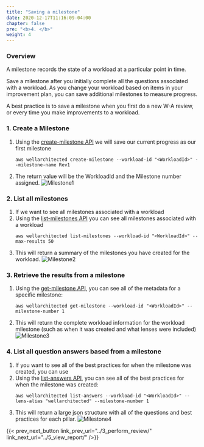 ```yaml
---
title: "Saving a milestone"
date: 2020-12-17T11:16:09-04:00
chapter: false
pre: "<b>4. </b>"
weight: 4
---
```


### Overview
A milestone records the state of a workload at a particular point in time.

Save a milestone after you initially complete all the questions associated with a workload. As you change your workload based on items in your improvement plan, you can save additional milestones to measure progress.

A best practice is to save a milestone when you first do a new W-A review, or every time you make improvements to a workload.

### 1. Create a Milestone
1. Using the [create-milestone API](https://awscli.amazonaws.com/v2/documentation/api/latest/reference/wellarchitected/create-milestone.html) we will save our current progress as our first milestone
    ```
    aws wellarchitected create-milestone --workload-id "<WorkloadId>" --milestone-name Rev1
    ```
1. The return value will be the WorkloadId and the Milestone number assigned.
    ![Milestone1](/watool/200_Using_AWSCLI_To_Manage_WA_Reviews/Images/4/Milestone1.png)

### 2. List all milestones
1. If we want to see all milestones associated with a workload
1. Using the [list-milestones API](https://awscli.amazonaws.com/v2/documentation/api/latest/reference/wellarchitected/list-milestones.html) you can see all milestones associated with a workload
    ```
    aws wellarchitected list-milestones --workload-id "<WorkloadId>" --max-results 50
    ```
1. This will return a summary of the milestones you have created for the workload.
    ![Milestone2](/watool/200_Using_AWSCLI_To_Manage_WA_Reviews/Images/4/Milestone2.png)

### 3. Retrieve the results from a milestone
1. Using the [get-milestone API](https://awscli.amazonaws.com/v2/documentation/api/latest/reference/wellarchitected/get-milestone.html), you can see all of the metadata for a specific milestone:
    ```
    aws wellarchitected get-milestone --workload-id "<WorkloadId>" --milestone-number 1
    ```
1. This will return the complete workload information for the workload milestone (such as when it was created and what lenses were included)
    ![Milestone3](/watool/200_Using_AWSCLI_To_Manage_WA_Reviews/Images/4/Milestone3.png)

### 4. List all question answers based from a milestone
1. If you want to see all of the best practices for when the milestone was created, you can use
1. Using the [list-answers API](https://awscli.amazonaws.com/v2/documentation/api/latest/reference/wellarchitected/list-answers.html), you can see all of the best practices for when the milestone was created:
    ```
    aws wellarchitected list-answers --workload-id "<WorkloadId>" --lens-alias "wellarchitected" --milestone-number 1
    ```
1. This will return a large json structure with all of the questions and best practices for each pillar.
    ![Milestone4](/watool/200_Using_AWSCLI_To_Manage_WA_Reviews/Images/4/Milestone4.png)

{{< prev_next_button link_prev_url="../3_perform_review/" link_next_url="../5_view_report/" />}}
